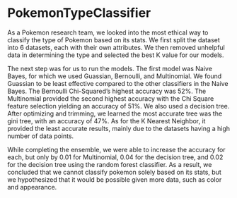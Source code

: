 # PokemonTypeClassifier
  As a Pokemon research team, we looked into the most ethical way to classify the type of Pokemon based on its stats. We first split the dataset into 6 datasets, each with their own attributes. We then removed unhelpful data in determining the type and selected the best K value for our models. 
  
  The next step was for us to run the models. The first model was Naive Bayes, for which we used Guassian, Bernoulli, and Multinomial. We found Guassian to be least effective compared to the other classifiers in the Naive Bayes. The Bernoulli Chi-Squared’s highest accuracy was 52%. The Multinomial provided the second highest accuracy with the Chi Square feature selection yielding an accuracy of 51%. We also used a decision tree. After optimizing and trimming, we learned the most accurate tree was the gini tree, with an accuracy of 47%. As for the K Nearest Neighbor, it provided the least accurate results, mainly due to the datasets having a high number of data points. 
  
  While completing the ensemble, we were able to increase the accuracy for each, but only by 0.01 for Multinomial, 0.04 for the decision tree, and 0.02 for the decision tree using the random forest classifier. As a result, we concluded that we cannot classify pokemon solely based on its stats, but we hypothesized that it would be possible given more data, such as color and appearance.
